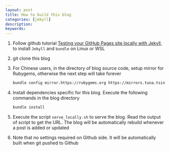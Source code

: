 ```yaml
---
layout: post
title: How to build this blog
categories: [jekyll]
description:
keywords:
---
```


1. Follow github tutorial [Testing your GitHub Pages site locally with Jekyll](https://docs.github.com/en/pages/setting-up-a-github-pages-site-with-jekyll/testing-your-github-pages-site-locally-with-jekyll),
to install `Jekyll` and `bundle` on Linux or WSL
2. git clone this blog
3. For Chinese users, in the directory of blog source code, setup mirror for Rubygems, otherwise the next step will take forever

   ```sh
   bundle config mirror.https://rubygems.org https://mirrors.tuna.tsinghua.edu.cn/rubygems
   ```

4. Install dependencies specific for this blog. Execute the following commands in the blog directory

   ```sh
   bundle install
   ```

5. Execute the script `serve_locally.sh` to serve the blog. Read the output of script to get the URL. The blog will be automatically rebuild whenever a post is added or updated

6. Note that no settings required on Github side. It will be automatically built when git pushed to Github